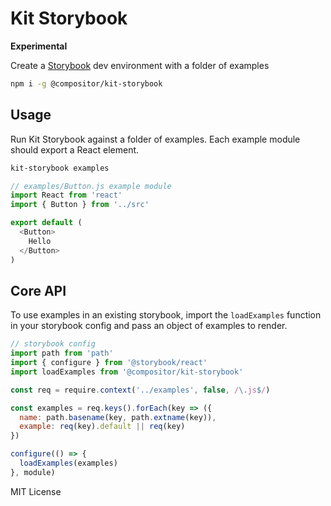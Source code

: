
# Kit Storybook

**Experimental**

Create a [Storybook][storybook] dev environment with a folder of examples

[storybook]: https://github.com/storybooks/storybook/

```sh
npm i -g @compositor/kit-storybook
```

## Usage

Run Kit Storybook against a folder of examples.
Each example module should export a React element.

```sh
kit-storybook examples
```

```js
// examples/Button.js example module
import React from 'react'
import { Button } from '../src'

export default (
  <Button>
    Hello
  </Button>
)
```

## Core API

To use examples in an existing storybook, import the `loadExamples` function in your storybook config and pass an object of examples to render.

```js
// storybook config
import path from 'path'
import { configure } from '@storybook/react'
import loadExamples from '@compositor/kit-storybook'

const req = require.context('../examples', false, /\.js$/)

const examples = req.keys().forEach(key => ({
  name: path.basename(key, path.extname(key)),
  example: req(key).default || req(key)
})

configure(() => {
  loadExamples(examples)
}, module)
```

MIT License
